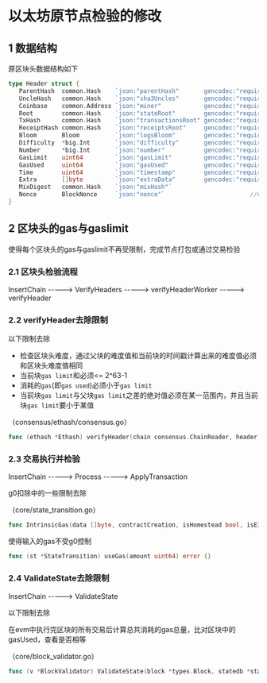 # 以太坊原节点检验的修改

## 1 数据结构

原区块头数据结构如下

```go
type Header struct {
   ParentHash  common.Hash    `json:"parentHash"       gencodec:"required"` //父区块头的kec256位哈希
   UncleHash   common.Hash    `json:"sha3Uncles"       gencodec:"required"` //叔块哈希
   Coinbase    common.Address `json:"miner"            gencodec:"required"` //矿工
   Root        common.Hash    `json:"stateRoot"        gencodec:"required"` //状态树树根
   TxHash      common.Hash    `json:"transactionsRoot" gencodec:"required"` //交易树树根
   ReceiptHash common.Hash    `json:"receiptsRoot"     gencodec:"required"` //收据树树根
   Bloom       Bloom          `json:"logsBloom"        gencodec:"required"` //所有交易的收据数据中可索引信息（产生日志的地址和日志主题）组成的Bloom过滤器
   Difficulty  *big.Int       `json:"difficulty"       gencodec:"required"` //区快难度水平
   Number      *big.Int       `json:"number"           gencodec:"required"` //祖先的数量，创世是0
   GasLimit    uint64         `json:"gasLimit"         gencodec:"required"` //gas开支上限
   GasUsed     uint64         `json:"gasUsed"          gencodec:"required"` //用掉的gas之和
   Time        uint64         `json:"timestamp"        gencodec:"required"` //unix时间戳
   Extra       []byte         `json:"extraData"        gencodec:"required"` //32字节以内的任意数据
   MixDigest   common.Hash    `json:"mixHash"`                          //kec256哈希值与nonce一起证明当前区块承载了足够的计算量
   Nonce       BlockNonce     `json:"nonce"`                        //64位的值，用来与mixhash一起证明当前区块承载了足够多的的计算量
}
```

## 2 区块头的gas与gaslimit

使得每个区块头的gas与gaslimit不再受限制，完成节点打包或通过交易检验

### 2.1 区块头检验流程

InsertChain -----> VerifyHeaders ----->  verifyHeaderWorker -----> verifyHeader

### 2.2 verifyHeader去除限制

以下限制去除

- 检查区块头难度，通过父块的难度值和当前块的时间戳计算出来的难度值必须和区块头难度值相同
- 当前块`gas limit`和必须<= 2^63-1
- 消耗的`gas`(即`gas used`)必须小于`gas limit`
- 当前块`gas limit`与父块`gas limit`之差的绝对值必须在某一范围内，并且当前块`gas limit`要小于某值

（consensus/ethash/consensus.go）

```go
func (ethash *Ethash) verifyHeader(chain consensus.ChainReader, header, parent *types.Header, uncle bool, seal bool) error {}
```

### 2.3 交易执行并检验

InsertChain -----> Process -----> ApplyTransaction

g0扣除中的一些限制去除

（core/state_transition.go）

```go
func IntrinsicGas(data []byte, contractCreation, isHomestead bool, isEIP2028 bool) (uint64, error) {}
```

使得输入的gas不受g0控制

```go
func (st *StateTransition) useGas(amount uint64) error {}
```



### 2.4 ValidateState去除限制

InsertChain -----> ValidateState 

以下限制去除

在evm中执行完区块的所有交易后计算总共消耗的gas总量，比对区块中的gasUsed，查看是否相等

（core/block_validator.go）

```go
func (v *BlockValidator) ValidateState(block *types.Block, statedb *state.StateDB, receipts types.Receipts, usedGas uint64) error {}
```

































































